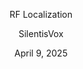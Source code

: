 <p align="center">
  RF Localization
</h1>
<p align="center">
  SilentisVox
</p>
<p align="center">
  April 9, 2025
</p>
